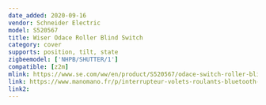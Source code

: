 ```yaml
---
date_added: 2020-09-16
vendor: Schneider Electric
model: S520567
title: Wiser Odace Roller Blind Switch
category: cover
supports: position, tilt, state
zigbeemodel: ['NHPB/SHUTTER/1']
compatible: [z2m]
mlink: https://www.se.com/ww/en/product/S520567/odace-switch-roller-blind-for-wiser-white/
link: https://www.manomano.fr/p/interrupteur-volets-roulants-bluetooth-odace-wiser-blanc-schneider-15158578
link2: 
---
```

